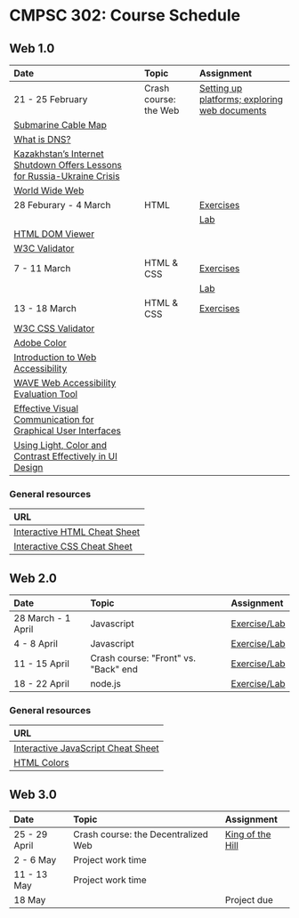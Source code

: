 # CMPSC 302: Course Schedule

## Web 1.0

|Date                 |Topic                      |Assignment                                    |
|:--------------------|:--------------------------|:---------------------------------------------|
|21 - 25 February     |Crash course: the Web      |[Setting up platforms; exploring web documents](https://classroom.github.com/a/lB48InIM) |
|[Submarine Cable Map](https://www.submarinecablemap.com/) | | |
|[What is DNS?](https://www.cloudflare.com/learning/dns/what-is-dns/) | | |
|[Kazakhstan’s Internet Shutdown Offers Lessons for Russia-Ukraine Crisis](https://www.nytimes.com/2022/02/18/technology/kazakhstan-internet-russia-ukraine.html) | | |
|[World Wide Web](http://info.cern.ch/hypertext/WWW/TheProject.html) | | |
|28 Feburary - 4 March|HTML                       |[Exercises](https://classroom.github.com/a/WrtvqniF) |
|                     |                           |[Lab](https://classroom.github.com/a/RNWKsTFI) |
|[HTML DOM Viewer](https://0xedward.github.io/dom-visualizer/) |||
|[W3C Validator](https://validator.w3.org/)   |||
|7 - 11 March         |HTML & CSS                      |[Exercises](https://classroom.github.com/a/u6XlffhR)|
|                     |                                |[Lab](https://classroom.github.com/a/_MCVqzRK)                                     |
|13 - 18 March        |HTML & CSS                      |[Exercises](https://classroom.github.com/a/gGSuWez-)|
|[W3C CSS Validator](https://jigsaw.w3.org/css-validator/) |||
|[Adobe Color](https://color.adobe.com/) |||
|[Introduction to Web Accessibility](https://www.w3.org/WAI/fundamentals/accessibility-intro/) |||
|[WAVE Web Accessibility Evaluation Tool](https://wave.webaim.org/) |||
|[Effective Visual Communication for Graphical User Interfaces](http://web.cs.wpi.edu/~matt/courses/cs563/talks/smartin/int_design.html) |||
|[Using Light, Color and Contrast Effectively in UI Design](https://usabilitypost.com/2008/08/14/using-light-color-and-contrast-effectively-in-ui-design/)    |||

### General resources

| URL |
|:----|
|[Interactive HTML Cheat Sheet](https://htmlcheatsheet.com/)    |
|[Interactive CSS Cheat Sheet](https://htmlcheatsheet.com/css/) |

## Web 2.0

|Date                 |Topic                      |Assignment                      |
|:--------------------|:--------------------------|:-------------------------------|
|28 March - 1 April   |Javascript                 |[Exercise/Lab](https://classroom.github.com/a/n-zvPRZX)|
|4 - 8 April          |Javascript                 |[Exercise/Lab](https://classroom.github.com/a/n-zvPRZX)|
|11 - 15 April        |Crash course: "Front" vs. "Back" end |[Exercise/Lab](https://classroom.github.com/a/AQ2-eAdm)           |
|18 - 22 April        |node.js                    |[Exercise/Lab](https://classroom.github.com/a/AQ2-eAdm)                      |

### General resources

| URL |
|:----|
|[Interactive JavaScript Cheat Sheet](https://htmlcheatsheet.com/js/) |
|[HTML Colors](https://html-color.codes/) |

## Web 3.0

|Date                 |Topic                      |Assignment                      |
|:--------------------|:--------------------------|:-------------------------------|
|25 - 29 April        |Crash course: the Decentralized Web |[King of the Hill](https://koth.cmpsc302.chompe.rs) |
|2 - 6 May            |Project work time          |                                |
|11 - 13 May          |Project work time          |                                |
|18 May               |                           |Project due                     |
